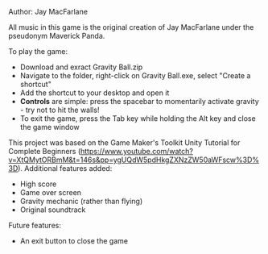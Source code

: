 Author: Jay MacFarlane

All music in this game is the original creation of Jay MacFarlane under the pseudonym Maverick Panda.

To play the game:
- Download and exract Gravity Ball.zip
- Navigate to the folder, right-click on Gravity Ball.exe, select "Create a shortcut"
- Add the shortcut to your desktop and open it
- **Controls** are simple: press the spacebar to momentarily activate gravity - try not to hit the walls!
- To exit the game, press the Tab key while holding the Alt key and close the game window


This project was based on the Game Maker's Toolkit Unity Tutorial for Complete Beginners (https://www.youtube.com/watch?v=XtQMytORBmM&t=146s&pp=ygUQdW5pdHkgZXNzZW50aWFscw%3D%3D).
Additional features added:
- High score
- Game over screen
- Gravity mechanic (rather than flying)
- Original soundtrack


Future features:
- An exit button to close the game
